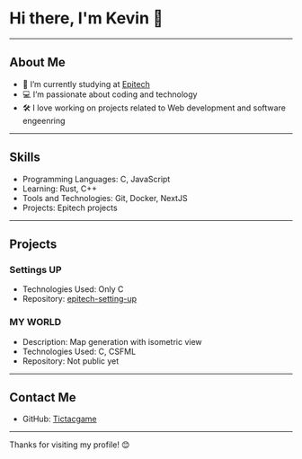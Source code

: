 # Hi there, I'm Kevin 👋

---

## About Me

- 🌱 I’m currently studying at [Epitech](https://www.epitech.eu/)
- 💻 I’m passionate about coding and technology
- 🛠️ I love working on projects related to Web development and software engeenring

---

## Skills

- Programming Languages: C, JavaScript
- Learning: Rust, C++
- Tools and Technologies: Git, Docker, NextJS
- Projects: Epitech projects

---

## Projects

### Settings UP
- Technologies Used: Only C
- Repository: [epitech-setting-up](https://github.com/tictacgame/epitech-cpe-110-settingup)

### MY WORLD
- Description: Map generation with isometric view
- Technologies Used: C, CSFML
- Repository: Not public yet

---

## Contact Me

- GitHub: [Tictacgame](https://github.com/tictacgame)

---

Thanks for visiting my profile! 😊

